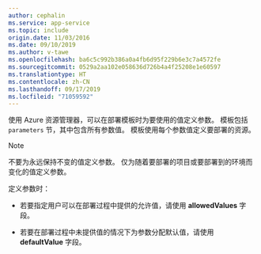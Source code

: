 ```yaml
---
author: cephalin
ms.service: app-service
ms.topic: include
origin.date: 11/03/2016
ms.date: 09/10/2019
ms.author: v-tawe
ms.openlocfilehash: ba6c5c992b386a0a4fb6d95f229b6e3c7a4572fe
ms.sourcegitcommit: 0529a2aa102e058636d726b4a4f25208e1e60597
ms.translationtype: HT
ms.contentlocale: zh-CN
ms.lasthandoff: 09/17/2019
ms.locfileid: "71059592"
---
```

使用 Azure 资源管理器，可以在部署模板时为要使用的值定义参数。 模板包括 `parameters` 节，其中包含所有参数值。 模板使用每个参数值定义要部署的资源。

> [!NOTE]
> 不要为永远保持不变的值定义参数。 仅为随着要部署的项目或要部署到的环境而变化的值定义参数。

定义参数时：

* 若要指定用户可以在部署过程中提供的允许值，请使用 **allowedValues** 字段。

* 若要在部署过程中未提供值的情况下为参数分配默认值，请使用 **defaultValue** 字段。 
